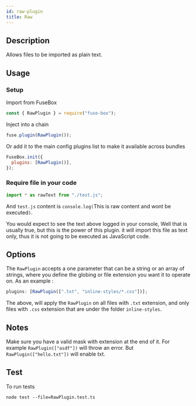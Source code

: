 ```yaml
---
id: raw-plugin
title: Raw
---
```


## Description

Allows files to be imported as plain text.

## Usage

### Setup

Import from FuseBox

```js
const { RawPlugin } = require("fuse-box");
```

Inject into a chain

```js
fuse.plugin(RawPlugin());
```

Or add it to the main config plugins list to make it available across bundles

```js
FuseBox.init({
  plugins: [RawPlugin()],
});
```

### Require file in your code

```js
import * as rawText from "./test.js";
```

And `test.js` content is `console.log(`This is raw content and wont be
executed`)`.

You would expect to see the text above logged in your console, Well that is
usually true, but this is the power of this plugin. it will import this file as
text only, thus it is not going to be executed as JavaScript code.

## Options

The `RawPlugin` accepts a one parameter that can be a string or an array of
strings, where you define the globing or file extension you want it to operate
on. As an example :

```js
plugins: [RawPlugin([".txt", "inline-styles/*.css"])];
```

The above, will apply the `RawPlugin` on all files with `.txt` extension, and
only files with `.css` extension that are under the folder `inline-styles`.

## Notes

Make sure you have a valid mask with extension at the end of it. For example
`RawPlugin(["asdf"])` will throw an error. But `RawPlugin(["hello.txt"])` will
enable txt.

## Test

To run tests

```
node test --file=RawPlugin.test.ts
```
